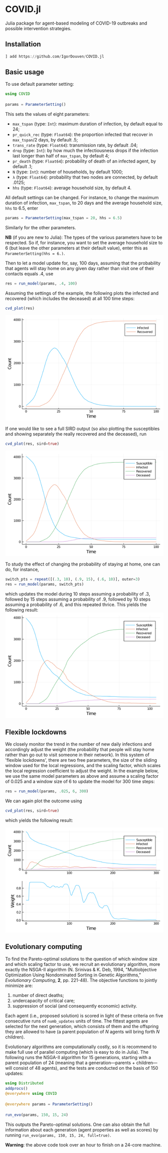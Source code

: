 # COVID.jl

Julia package for agent-based modeling of COVID-19 outbreaks and possible intervention strategies.

## Installation
```julia
] add https://github.com/IgorDouven/COVID.jl
```
## Basic usage
To use default parameter setting:
```julia
using COVID

params = ParameterSetting()
```
This sets the values of eight parameters:
- `max_tspan` (type: `Int`): maximum duration of infection, by default equal to 24;
- `pr_quick_rec` (type: `Float64`): the proportion infected that recover in `max_tspan`/2 days, by default .5;
- `trans_rate` (type: `Float64`): transmission rate, by default .04;
- `drop` (type: `Int`): by how much the infectiousness drops if the infection last longer than half of `max_tspan`, by default 4;
- `pr_death` (type: `Float64`): probability of death of an infected agent, by default .1;
- `N` (type: `Int`): number of households, by default 1000;
- `λ` (type: `Float64`): probability that two nodes are connected, by default .0125;
- `hhs` (type: `Float64`): average household size, by default 4.

All default settings can be changed. For instance, to change the maximum duration of infection, `max_tspan`, to 20 days and the average household size, `hhs` to 6.5, enter
```julia
params = ParameterSetting(max_tspan = 20, hhs = 6.5)
```
Similarly for the other parameters.

**NB** (if you are new to Julia): The types of the various parameters have to be respected. So if, for instance, you want to set the average household size to 6 (but leave the other parameters at their default value), enter this as `ParameterSetting(hhs = 6.)`.

Then to let a model update for, say, 100 days, assuming that the probability that agents will stay home on any given day rather than visit one of their contacts equals .4, use
```julia
res = run_model(params, .4, 100)
```

Assuming the settings of the example, the following plots the infected and recovered (which includes the deceased) at all 100 time steps:
```julia
cvd_plot(res)
```
![Results of updating the model for 100 time steps, showing the infected and recovered](./doc/IR.png)

If one would like to see a full SIRD output (so also plotting the susceptibles and showing separately the really recovered and the deceased), run
```julia
cvd_plot(res, sird=true)
```
![Same results, now showing also the susceptibles and separating the really recovered from the deceased](./doc/SIRD.png)

To study the effect of changing the probability of staying at home, one can do, for instance,
```julia
switch_pts = repeat([(.3, 10), (.9, 15), (.6, 10)], outer=3) 
res = run_model(params, switch_pts)
```
which updates the model during 10 steps assuming a probability of .3, followed by 15 steps assuming a probability of .9, followed by 10 steps assuming a probability of .6, and this repeated thrice. This yields the following result:
![Updating the model while switching the stay-at-home probability at various points in time](./doc/switch_SIRD.png)

## Flexible lockdowns
We closely monitor the trend in the number of new daily infections and accordingly adjust the weight (the probability that people will stay home rather than go out to visit someone in their network). In this system of 'flexible lockdowns', there are two free parameters, the size of the sliding window used for the local regressions, and the scaling factor, which scales the local regression coefficient to adjust the weight. In the example below, we use the same model parameters as above and assume a scaling factor of 0.025 and a window size of 6 to update the model for 300 time steps:
```julia
res = run_model(params, .025, 6, 300)
```

We can again plot the outcome using
```julia
cvd_plot(res, sird=true)
```

which yields the following result:

![Flexible lockdowns, upper row showing results, bottom row showing weight](./doc/flex.png)

## Evolutionary computing
To find the Pareto-optimal solutions to the question of which window size and which scaling factor to use, we recruit an evolutionary algorithm, more exactly the NSGA-II algorithm (N. Srinivas & K. Deb, 1994, "Multiobjective Optimization Using Nondominated Sorting in Genetic Algorithms," _Evolutionary Computing_, **2**, pp. 221-48). The objective functions to jointly minimize are:
1. number of direct deaths;
2. undercapacity of critical care;
3. suppression of social (and consequently economic) activity.

Each agent (i.e., proposed solution) is scored in light of these criteria on five consecutive runs of `numb_updates` units of time. The fittest agents are selected for the next generation, which consists of them and the offspring they are allowed to have (a parent population of _N_ agents will bring forth _N_ children).

Evolutionary algorithms are computationally costly, so it is recommend to make full use of parallel computing (which is easy to do in Julia). The following runs the NSGA-II algorithm for 15 generations, starting with a parent population of 24 (meaning that a generation&mdash;parents + children&mdash;will consist of 48 agents), and the tests are conducted on the basis of 150 updates:

```julia
using Distributed
addprocs()
@everywhere using COVID

@everywhere params = ParameterSetting()

run_evo(params, 150, 15, 24)
```

This outputs the Pareto-optimal solutions. One can also obtain the full information about each generation (agent properties as well as scores) by running `run_evo(params, 150, 15, 24, full=true)`.

**Warning**: the above code took over an hour to finish on a 24-core machine.
